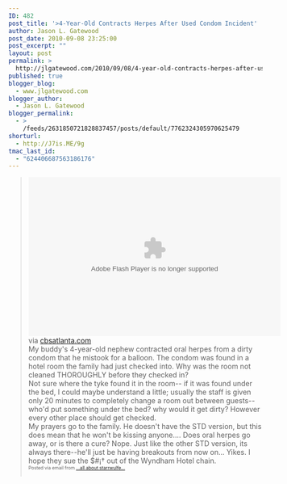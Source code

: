 ```yaml
---
ID: 482
post_title: '>4-Year-Old Contracts Herpes After Used Condom Incident'
author: Jason L. Gatewood
post_date: 2010-09-08 23:25:00
post_excerpt: ""
layout: post
permalink: >
  http://jlgatewood.com/2010/09/08/4-year-old-contracts-herpes-after-used-condom-incident/
published: true
blogger_blog:
  - www.jlgatewood.com
blogger_author:
  - Jason L. Gatewood
blogger_permalink:
  - >
    /feeds/2631850721828837457/posts/default/7762324305970625479
shorturl:
  - http://J7is.ME/9g
tmac_last_id:
  - "624406687563186176"
---
```

><div><div><object data="http://player.grabnetworks.com/swf/cube.swf?a=V4323535&m=1534581" height="315" type="application/x-shockwave-flash" width="500"> <param name="movie" value="http://player.grabnetworks.com/swf/cube.swf?a=V4323535&m=1534581" /><param name="allowScriptAccess" value="always" /><param name="base" value="." /><param name="wmode" value="transparent" /><param name="allowfullscreen" value="true" /></object><br /><div>via <a href="http://www.cbsatlanta.com/news/24737167/detail.html">cbsatlanta.com</a></div>My buddy's 4-year-old nephew contracted oral herpes from a dirty condom that he mistook for a balloon.  The condom was found in a hotel room the family had just checked into.  Why was the room not cleaned THOROUGHLY before they checked in?  <br />Not sure where the tyke found it in the room-- if it was found under the bed, I could maybe understand a little; usually the staff is given only 20 minutes to completely change a room out between guests-- who'd put something under the bed?  why would it get dirty?  However every other place should get checked. <br />My prayers go to the family.  He doesn't have the STD version, but this does mean that he won't be kissing anyone....  Does oral herpes go away, or is there a cure? Nope.  Just like the other STD version, its always there--he'll just be having breakouts from now on...  Yikes.  I hope they sue the $#¡† out of the Wyndham Hotel chain.</div><div style="font-size: 9px;">Posted via email from <a href="http://starrwulfe.info/4-year-old-contracts-herpes-after-used-condom">...all about starrwulfe...</a></div><div style="clear: both; text-align: center;"><img border="0" height="1" src="http://www.jlgatewood.com/wp-content/uploads/2012/01/uHUZX.jpg" width="1" /></div><div style="font-size: 9px;">   </div></div>
